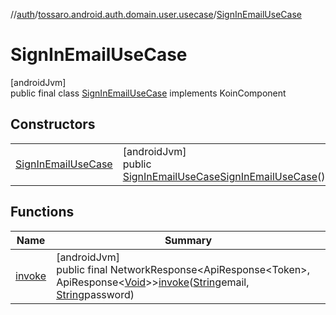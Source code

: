 //[auth](../../../index.md)/[tossaro.android.auth.domain.user.usecase](../index.md)/[SignInEmailUseCase](index.md)

# SignInEmailUseCase

[androidJvm]\
public final class [SignInEmailUseCase](index.md) implements KoinComponent

## Constructors

| | |
|---|---|
| [SignInEmailUseCase](-sign-in-email-use-case.md) | [androidJvm]<br>public [SignInEmailUseCase](index.md)[SignInEmailUseCase](-sign-in-email-use-case.md)() |

## Functions

| Name | Summary |
|---|---|
| [invoke](invoke.md) | [androidJvm]<br>public final NetworkResponse&lt;ApiResponse&lt;Token&gt;, ApiResponse&lt;[Void](https://developer.android.com/reference/kotlin/java/lang/Void.html)&gt;&gt;[invoke](invoke.md)([String](https://developer.android.com/reference/kotlin/java/lang/String.html)email, [String](https://developer.android.com/reference/kotlin/java/lang/String.html)password) |

